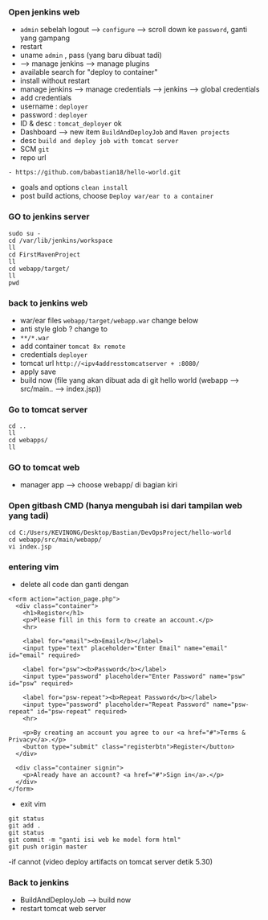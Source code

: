 ### Open jenkins web
- `admin` sebelah logout --> `configure` --> scroll down ke `password`, ganti yang gampang
- restart
- uname `admin` , pass (yang baru dibuat tadi)
- --> manage jenkins --> manage plugins
- available search for "deploy to container"
- install without restart
- manage jenkins --> manage credentials --> jenkins --> global credentials
- add credentials
- username  : `deployer`
- password  : `deployer`
- ID & desc : `tomcat_deployer`
ok
- Dashboard --> new item `BuildAndDeployJob` and `Maven projects`
- desc `build and deploy job with tomcat server`
- SCM `git` 
- repo url
```
- https://github.com/babastian18/hello-world.git
```
- goals and options `clean install`
- post build actions, choose `Deploy war/ear to a container`

### GO to jenkins server
```
sudo su -
cd /var/lib/jenkins/workspace
ll
cd FirstMavenProject
ll
cd webapp/target/
ll
pwd
```
### back to jenkins web
- war/ear files `webapp/target/webapp.war` change below
- anti style glob ? change to
- `**/*.war`
- add container `tomcat 8x remote` 
- credentials `deployer`
- tomcat url `http://<ipv4addresstomcatserver + :8080/`
- apply save
- build now (file yang akan dibuat ada di git hello world (webapp --> src/main.. --> index.jsp))

### Go to tomcat server
```
cd ..
ll
cd webapps/
ll
```

### GO to tomcat web
- manager app --> choose webapp/ di bagian kiri

### Open gitbash CMD (hanya mengubah isi dari tampilan web yang tadi)
```
cd C:/Users/KEVINONG/Desktop/Bastian/DevOpsProject/hello-world
cd webapp/src/main/webapp/
vi index.jsp
```
### entering vim
- delete all code dan ganti dengan 
```
<form action="action_page.php">
  <div class="container">
    <h1>Register</h1>
    <p>Please fill in this form to create an account.</p>
    <hr>

    <label for="email"><b>Email</b></label>
    <input type="text" placeholder="Enter Email" name="email" id="email" required>

    <label for="psw"><b>Password</b></label>
    <input type="password" placeholder="Enter Password" name="psw" id="psw" required>

    <label for="psw-repeat"><b>Repeat Password</b></label>
    <input type="password" placeholder="Repeat Password" name="psw-repeat" id="psw-repeat" required>
    <hr>

    <p>By creating an account you agree to our <a href="#">Terms & Privacy</a>.</p>
    <button type="submit" class="registerbtn">Register</button>
  </div>

  <div class="container signin">
    <p>Already have an account? <a href="#">Sign in</a>.</p>
  </div>
</form>
```
- exit vim
```
git status
git add . 
git status
git commit -m "ganti isi web ke model form html"
git push origin master
```
-if cannot (video deploy artifacts on tomcat server detik 5.30)

### Back to jenkins
- BuildAndDeployJob --> build now
- restart tomcat web server
